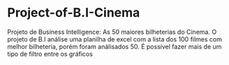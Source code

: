 # Project-of-B.I-Cinema
Projeto de Business Intelligence: As 50 maiores bilheterias do Cinema. O projeto de B.I análise uma planilha de excel com a lista dos 100 filmes com melhor bilheteria, porém foram análisados 50. É possível fazer mais de um tipo de filtro entre os gráficos
